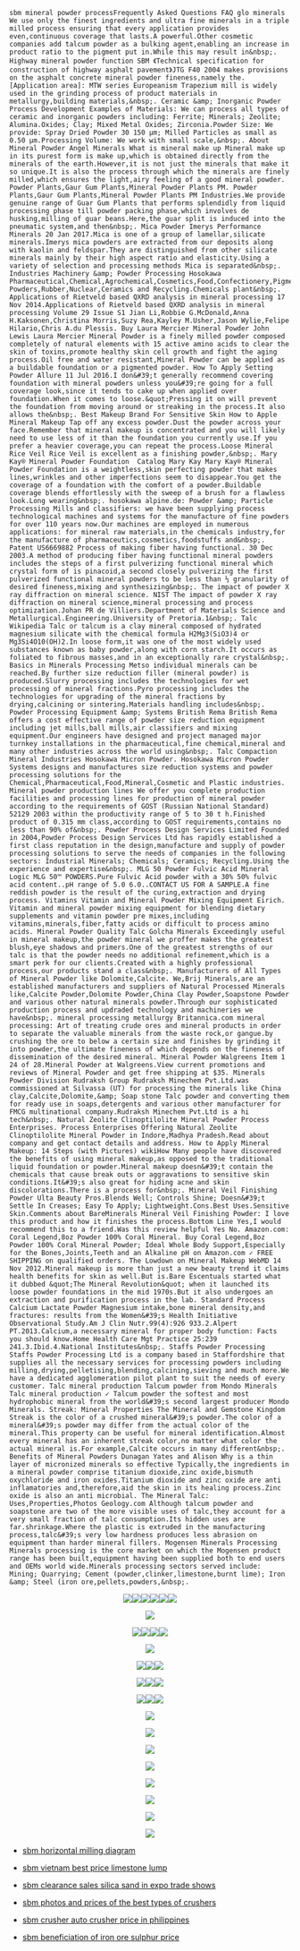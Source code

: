 
```
sbm mineral powder processFrequently Asked Questions FAQ glo minerals We use only the finest ingredients and ultra fine minerals in a triple milled process ensuring that every application provides even,continuous coverage that lasts.A powerful.Other cosmetic companies add talcum powder as a bulking agent,enabling an increase in product ratio to the pigment put in.While this may result in&nbsp;. Highway mineral powder function SBM 《Technical specification for construction of highway asphalt pavement》JTG F40 2004 makes provisions on the asphalt concrete mineral powder fineness,namely the.[Application area]: MTW series Europeanism Trapezium mill is widely used in the grinding process of product materials in metallurgy,building materials,&nbsp;. Ceramic &amp; Inorganic Powder Process Development Examples of Materials: We can process all types of ceramic and inorganic powders including: Ferrite; Minerals; Zeolite; Alumina.Oxides; Clay; Mixed Metal Oxides; Zirconia.Powder Size: We provide: Spray Dried Powder 30 150 µm; Milled Particles as small as 0.50 µm.Processing Volume: We work with small scale,&nbsp;. About Mineral Powder Angel Minerals What is mineral make up Mineral make up in its purest form is make up,which is obtained directly from the minerals of the earth.However,it is not just the minerals that make it so unique.It is also the process through which the minerals are finely milled,which ensures the light,airy feeling of a good mineral powder. Powder Plants,Gaur Gum Plants,Mineral Powder Plants PM. Powder Plants,Gaur Gum Plants,Mineral Powder Plants PM Industries.We provide genuine range of Guar Gum Plants that performs splendidly from liquid processing phase till powder packing phase,which involves de husking,milling of guar beans.Here,the guar split is induced into the pneumatic system,and then&nbsp;. Mica Powder Imerys Performance Minerals 20 Jan 2017.Mica is one of a group of lamellar,silicate minerals.Imerys mica powders are extracted from our deposits along with kaolin and feldspar.They are distinguished from other silicate minerals mainly by their high aspect ratio and elasticity.Using a variety of selection and processing methods Mica is separated&nbsp;. Industries Machinery &amp; Powder Processing Hosokawa Pharmaceutical,Chemical,Agrochemical,Cosmetics,Food,Confectionery,Pigments,Plastics,Toners,Minerals,Metal Powders,Rubber,Nuclear,Ceramics and Recycling.Chemicals plant&nbsp;. Applications of Rietveld based QXRD analysis in mineral processing 17 Nov 2014.Applications of Rietveld based QXRD analysis in mineral processing Volume 29 Issue S1 Jian Li,Robbie G.McDonald,Anna H.Kaksonen,Christina Morris,Suzy Rea,Kayley M.Usher,Jason Wylie,Felipe Hilario,Chris A.du Plessis. Buy Laura Mercier Mineral Powder John Lewis Laura Mercier Mineral Powder is a finely milled powder composed completely of natural elements with 15 active amino acids to clear the skin of toxins,promote healthy skin cell growth and fight the aging process.Oil free and water resistant,Mineral Powder can be applied as a buildable foundation or a pigmented powder. How To Apply Setting Powder Allure 11 Jul 2016.I don&#39;t generally recommend covering foundation with mineral powders unless you&#39;re going for a full coverage look,since it tends to cake up when applied over foundation.When it comes to loose.&quot;Pressing it on will prevent the foundation from moving around or streaking in the process.It also allows the&nbsp;. Best Makeup Brand For Sensitive Skin How to Apple Mineral Makeup Tap off any excess powder.Dust the powder across your face.Remember that mineral makeup is concentrated and you will likely need to use less of it than the foundation you currently use.If you prefer a heavier coverage,you can repeat the process.Loose Mineral Rice Veil Rice Veil is excellent as a finishing powder,&nbsp;. Mary Kay® Mineral Powder Foundation  Catalog Mary Kay Mary Kay® Mineral Powder Foundation is a weightless,skin perfecting powder that makes lines,wrinkles and other imperfections seem to disappear.You get the coverage of a foundation with the comfort of a powder.Buildable coverage blends effortlessly with the sweep of a brush for a flawless look.Long wearing&nbsp;. hosokawa alpine.de: Powder &amp; Particle Processing Mills and classifiers: we have been supplying process technological machines and systems for the manufacture of fine powders for over 110 years now.Our machines are employed in numerous applications: for mineral raw materials,in the chemicals industry,for the manufacture of pharmaceutics,cosmetics,foodstuffs and&nbsp;. Patent US6669882 Process of making fiber having functional. 30 Dec 2003.A method of producing fiber having functional mineral powders includes the steps of a first pulverizing functional mineral which crystal form of is pinacoid,a second closely pulverizing the first pulverized functional mineral powders to be less than ⅓ granularity of desired fineness,mixing and synthesizing&nbsp;. The impact of powder X ray diffraction on mineral science. NIST The impact of powder X ray diffraction on mineral science,mineral processing and process optimization.Johan PR de Villiers.Department of Materials Science and Metallurgical.Engineering.University of Pretoria.1&nbsp;. Talc Wikipedia Talc or talcum is a clay mineral composed of hydrated magnesium silicate with the chemical formula H2Mg3(SiO3)4 or Mg3Si4O10(OH)2.In loose form,it was one of the most widely used substances known as baby powder,along with corn starch.It occurs as foliated to fibrous masses,and in an exceptionally rare crystal&nbsp;. Basics in Minerals Processing Metso individual minerals can be reached.By further size reduction filler (mineral powder) is produced.Slurry processing includes the technologies for wet processing of mineral fractions.Pyro processing includes the technologies for upgrading of the mineral fractions by drying,calcining or sintering.Materials handling includes&nbsp;. Powder Processing Equipment &amp; Systems British Rema British Rema offers a cost effective range of powder size reduction equipment including jet mills,ball mills,air classifiers and mixing equipment.Our engineers have designed and project managed major turnkey installations in the pharmaceutical,fine chemical,mineral and many other industries across the world using&nbsp;. Talc Compaction Mineral Industries Hosokawa Micron Powder. Hosokawa Micron Powder Systems designs and manufactures size reduction systems and powder processing solutions for the Chemical,Pharmaceutical,Food,Mineral,Cosmetic and Plastic industries. Mineral powder production lines We offer you complete production facilities and processing lines for production of mineral powder according to the requirements of GOST (Russian National Standard) 52129 2003 within the productivity range of 5 to 30 t h.Finished product of 0.315 mm class,according to GOST requirements,contains no less than 90% of&nbsp;. Powder Process Design Services Limited Founded in 2004,Powder Process Design Services Ltd has rapidly established a first class reputation in the design,manufacture and supply of powder processing solutions to serve the needs of companies in the following sectors: Industrial Minerals; Chemicals; Ceramics; Recycling.Using the experience and expertise&nbsp;. MLG 50 Powder Fulvic Acid Mineral Logic MLG 50™ POWDERS.Pure Fulvic Acid powder with a 30% 50% fulvic acid content.​.pH range of 5.0 6.0.​.CONTACT US FOR A SAMPLE.A fine reddish powder is the result of the curing,extraction and drying process. Vitamins Vitamin and Mineral Powder Mixing Equipment Eirich. Vitamin and mineral powder mixing equipment for blending dietary supplements and vitamin powder pre mixes,including vitamins,minerals,fiber,fatty acids or difficult to process amino acids. Mineral Powder Quality Talc Golcha Minerals Exceedingly useful in mineral makeup,the powder mineral we proffer makes the greatest blush,eye shadows and primers.One of the greatest strengths of our talc is that the powder needs no additional refinement,which is a smart perk for our clients.Created with a highly professional process,our products stand a class&nbsp;. Manufacturers of All Types of Mineral Powder like Dolomite,Calcite. We,Brij Minerals,are an established manufacturers and suppliers of Natural Processed Minerals like,Calcite Powder,Dolomite Powder,China Clay Powder,Soapstone Powder and various other natural minerals powder.Through our sophisticated production process and updraded technology and machineries we have&nbsp;. mineral processing metallurgy Britannica.com mineral processing: Art of treating crude ores and mineral products in order to separate the valuable minerals from the waste rock,or gangue.by crushing the ore to below a certain size and finishes by grinding it into powder,the ultimate fineness of which depends on the fineness of dissemination of the desired mineral. Mineral Powder Walgreens Item 1 24 of 28.Mineral Powder at Walgreens.View current promotions and reviews of Mineral Powder and get free shipping at $35. Minerals Powder Division Rudraksh Group Rudraksh Minechem Pvt.Ltd.was commissioned at Silvassa (UT) for processing the minerals like China clay,Calcite,Dolomite,&amp; Soap stone Talc powder and converting them for ready use in soaps,detergents and various other manufacturer for FMCG multinational company.Rudraksh Minechem Pvt.Ltd is a hi tech&nbsp;. Natural Zeolite Clinoptilolite Mineral Powder Process Enterprises. Process Enterprises Offering Natural Zeolite Clinoptilolite Mineral Powder in Indore,Madhya Pradesh.Read about company and get contact details and address. How to Apply Mineral Makeup: 14 Steps (with Pictures) wikiHow Many people have discovered the benefits of using mineral makeup,as opposed to the traditional liquid foundation or powder.Mineral makeup doesn&#39;t contain the chemicals that cause break outs or aggravations to sensitive skin conditions.It&#39;s also great for hiding acne and skin discolorations.There is a process for&nbsp;. Mineral Veil Finishing Powder Ulta Beauty Pros.Blends Well; Controls Shine; Doesn&#39;t Settle In Creases; Easy To Apply; Lightweight.Cons.Best Uses.Sensitive Skin.Comments about BareMinerals Mineral Veil Finishing Powder: I love this product and how it finishes the process.Bottom Line Yes,I would recommend this to a friend.Was this review helpful Yes No. Amazon.com: Coral Legend,8oz Powder 100% Coral Mineral. Buy Coral Legend,8oz Powder 100% Coral Mineral Powder; Ideal Whole Body Support,Especially for the Bones,Joints,Teeth and an Alkaline pH on Amazon.com ✓ FREE SHIPPING on qualified orders. The Lowdown on Mineral Makeup WebMD 14 Nov 2012.Mineral makeup is more than just a new beauty trend it claims health benefits for skin as well.But is.Bare Escentuals started what it dubbed &quot;The Mineral Revolution&quot; when it launched its loose powder foundations in the mid 1970s.But it also undergoes an extraction and purification process in the lab. Standard Process Calcium Lactate Powder Magnesium intake,bone mineral density,and fractures: results from the Women&#39;s Health Initiative Observational Study.Am J Clin Nutr.99(4):926 933.2.Alpert PT.2013.Calcium,a necessary mineral for proper body function: Facts you should know.Home Health Care Mgt Practice 25:239 241.3.Ibid.4.National Institutes&nbsp;. Staffs Powder Processing Staffs Powder Processing Ltd is a company based in Staffordshire that supplies all the necessary services for processing powders including milling,drying,pelletising,blending,calcining,sieving and much more.We have a dedicated agglomeration pilot plant to suit the needs of every customer. Talc mineral production Talcum powder from Mondo Minerals Talc mineral production ✓ Talcum powder the softest and most hydrophobic mineral from the world&#39;s second largest producer Mondo Minerals. Streak: Mineral Properties The Mineral and Gemstone Kingdom Streak is the color of a crushed mineral&#39;s powder.The color of a mineral&#39;s powder may differ from the actual color of the mineral.This property can be useful for mineral identification.Almost every mineral has an inherent streak color,no matter what color the actual mineral is.For example,Calcite occurs in many different&nbsp;. Benefits of Mineral Powders Dunagan Yates and Alison Why is a thin layer of micronized minerals so effective Typically,the ingredients in a mineral powder comprise titanium dioxide,zinc oxide,bismuth oxychloride and iron oxides.Titanium dioxide and zinc oxide are anti inflamatories and,therefore,aid the skin in its healing process.Zinc oxide is also an anti microbial. The Mineral Talc: Uses,Properties,Photos Geology.com Although talcum powder and soapstone are two of the more visible uses of talc,they account for a very small fraction of talc consumption.Its hidden uses are far.shrinkage.Where the plastic is extruded in the manufacturing process,talc&#39;s very low hardness produces less abrasion on equipment than harder mineral fillers. Mogensen Minerals Processing Minerals processing is the core market on which the Mogensen product range has been built,equipment having been supplied both to end users and OEMs world wide.Minerals processing sectors served include: Mining; Quarrying; Cement (powder,clinker,limestone,burnt lime); Iron &amp; Steel (iron ore,pellets,powders,&nbsp;. 
```

<div align="center">
  
<a rel="nofollow" href="https://m.shibang-china.com?f=github&k=sbm+mineral+powder+process"><img src="https://static.shibang-china.com/en/l.png"></a><img src="https://static.shibang-china.com/en/hw.png"><a rel="nofollow" href="https://m.shibang-china.com/product/?f=github&k=sbm+mineral+powder+process"><img src="https://static.shibang-china.com/en/p.png"></a><a rel="nofollow" href="https://m.shibang-china.com/cases/?f=github&k=sbm+mineral+powder+process"><img src="https://static.shibang-china.com/en/c.png"></a><a rel="nofollow" href="https://m.shibang-china.com/news/?f=github&k=sbm+mineral+powder+process"><img src="https://static.shibang-china.com/en/n.png"></a><a rel="nofollow" href="https://m.shibang-china.com?f=github&k=sbm+mineral+powder+process"><img src="https://static.shibang-china.com/en/m.png"></a>

<a rel="nofollow" href="https://m.shibang-china.com/product/?f=github&k=sbm+mineral+powder+process"><img src="https://static.shibang-china.com/en/b.jpg"></a>
  
<a rel="nofollow" href="https://m.shibang-china.com/solution-aggregate.html?f=github&k=sbm+mineral+powder+process"><img src="https://static.shibang-china.com/en/a.jpg"></a><a rel="nofollow" href="https://m.shibang-china.com/solution-mine.html?f=github&k=sbm+mineral+powder+process"><img src="https://static.shibang-china.com/en/m.jpg"></a><a rel="nofollow" href="https://m.shibang-china.com/solution-mill.html?f=github&k=sbm+mineral+powder+process"><img src="https://static.shibang-china.com/en/g.jpg"></a><a rel="nofollow" href="https://m.shibang-china.com/solution-epc.html?f=github&k=sbm+mineral+powder+process"><img src="https://static.shibang-china.com/en/e.jpg"></a>

<a rel="nofollow" href="https://m.shibang-china.com/product/?f=github&k=sbm+mineral+powder+process"><img src="https://static.shibang-china.com/en/a-p.png"></a>

<a rel="nofollow" href="https://m.shibang-china.com/product/crusher/c6x.html?f=github&k=sbm+mineral+powder+process"><img src="https://static.shibang-china.com/en/j.jpg"></a><a rel="nofollow" href="https://m.shibang-china.com/product/crusher/ci5x.html?f=github&k=sbm+mineral+powder+process"><img src="https://static.shibang-china.com/en/i.jpg"></a><a rel="nofollow" href="https://m.shibang-china.com/product/crusher/hst.html?f=github&k=sbm+mineral+powder+process"><img src="https://static.shibang-china.com/en/c.jpg"></a>

<a rel="nofollow" href="https://m.shibang-china.com/product/mill/mtw.html?f=github&k=sbm+mineral+powder+process"><img src="https://static.shibang-china.com/en/mtw.jpg"></a><a rel="nofollow" href="https://m.shibang-china.com/product/mill/scm.html?f=github&k=sbm+mineral+powder+process"><img src="https://static.shibang-china.com/en/scm.jpg"></a><a rel="nofollow" href="https://m.shibang-china.com/product/mill/lm.html?f=github&k=sbm+mineral+powder+process"><img src="https://static.shibang-china.com/en/lm.jpg"></a>

<a rel="nofollow" href="https://m.shibang-china.com/product/sand/vsi6x.html?f=github&k=sbm+mineral+powder+process"><img src="https://static.shibang-china.com/en/6x.jpg"></a><a rel="nofollow" href="https://m.shibang-china.com/product/sand/vu.html?f=github&k=sbm+mineral+powder+process"><img src="https://static.shibang-china.com/en/vu.jpg"></a><a rel="nofollow" href="https://m.shibang-china.com/product/mobile/klun.html?f=github&k=sbm+mineral+powder+process"><img src="https://static.shibang-china.com/en/k.jpg"></a>

<a rel="nofollow" href="https://m.shibang-china.com/cases/?f=github&k=sbm+mineral+powder+process"><img src="https://static.shibang-china.com/en/case.png"></a>

<a rel="nofollow" href="https://m.shibang-china.com/cases/aggregate/202.html?f=github&k=sbm+mineral+powder+process"><img src="https://static.shibang-china.com/en/c-1.jpg"></a>

<a rel="nofollow" href="https://m.shibang-china.com/cases/aggregate/203.html?f=github&k=sbm+mineral+powder+process"><img src="https://static.shibang-china.com/en/c-2.jpg"></a>

<a rel="nofollow" href="https://m.shibang-china.com/cases/mill/123.html?f=github&k=sbm+mineral+powder+process"><img src="https://static.shibang-china.com/en/c-3.jpg"></a>

<a rel="nofollow" href="https://m.shibang-china.com/contact_us.html?f=github&k=sbm+mineral+powder+process"><img src="https://static.shibang-china.com/en/contact.png"></a>

<a rel="nofollow" href="https://swt.shibang-china.com/?f=github&k=sbm+mineral+powder+process"><img src="https://static.shibang-china.com/en/chat.png"></a>

<a rel="nofollow" href="https://whatsapp.shibangsoft.com/WhatsApp.php?f=github&k=sbm+mineral+powder+process"><img src="https://static.shibang-china.com/en/whatsapp.png"></a>

<a rel="nofollow" href="https://m.shibang-china.com/?f=github&k=sbm+mineral+powder+process"><img src="https://static.shibang-china.com/en/website.png"></a>

</div>


* [sbm horizontal milling diagram](sbm%20horizontal%20milling%20diagram.md)

* [sbm vietnam best price limestone lump](sbm%20vietnam%20best%20price%20limestone%20lump.md)

* [sbm clearance sales silica sand in expo trade shows](sbm%20clearance%20sales%20silica%20sand%20in%20expo%20trade%20shows.md)

* [sbm photos and prices of the best types of crushers](sbm%20photos%20and%20prices%20of%20the%20best%20types%20of%20crushers.md)

* [sbm crusher auto crusher price in philippines](sbm%20crusher%20auto%20crusher%20price%20in%20philippines.md)

* [sbm beneficiation of iron ore sulphur price](sbm%20beneficiation%20of%20iron%20ore%20sulphur%20price.md)